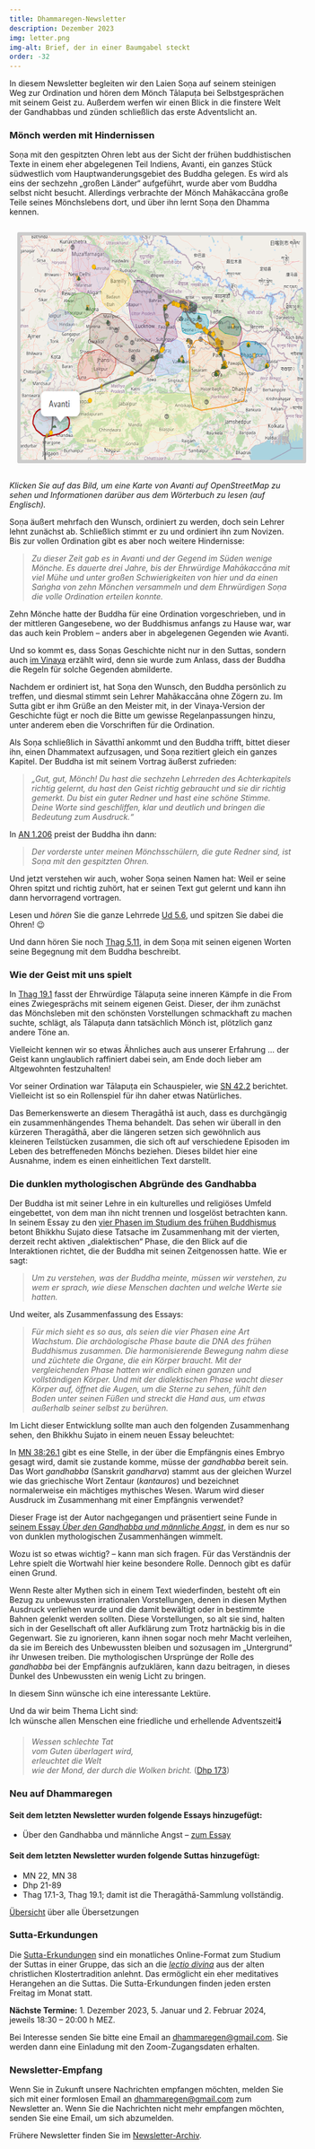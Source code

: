 ```yaml
---
title: Dhammaregen-Newsletter
description: Dezember 2023
img: letter.png
img-alt: Brief, der in einer Baumgabel steckt
order: -32
---
```


In diesem Newsletter begleiten wir den Laien Soṇa auf seinem steinigen Weg zur Ordination und hören dem Mönch Tālapuṭa bei Selbstgesprächen mit seinem Geist zu. Außerdem werfen wir einen Blick in die finstere Welt der Gandhabbas und zünden schließlich das erste Adventslicht an.

### Mönch werden mit Hindernissen

Soṇa mit den gespitzten Ohren lebt aus der Sicht der frühen buddhistischen Texte in einem eher abgelegenen Teil Indiens, Avanti, ein ganzes Stück südwestlich vom Hauptwanderungsgebiet des Buddha gelegen. Es wird als eins der sechzehn „großen Länder“ aufgeführt, wurde aber vom Buddha selbst nicht besucht. Allerdings verbrachte der Mönch Mahākaccāna große Teile seines Mönchslebens dort, und über ihn lernt Soṇa den Dhamma kennen. 

<style>
.my-img {
  margin: 1.0em;
  padding: 0.4em; 
  border-radius: 0.2em; 
  background: #cccccc;"
}
</style>
<a title="Klick zu Karte und Info über Avanti" href="https://suttacentral.net/define/avanti?lang=de" target="_blank"><img alt="Karte von Indien mit Avanti" style="height: 400px;" src="img/avanti.png" class="my-img"></a>

*Klicken Sie auf das Bild, um eine Karte von Avanti auf OpenStreetMap zu sehen und Informationen darüber aus dem Wörterbuch zu lesen (auf Englisch).*

Soṇa äußert mehrfach den Wunsch, ordiniert zu werden, doch sein Lehrer lehnt zunächst ab. Schließlich stimmt er zu und ordiniert ihn zum Novizen. Bis zur vollen Ordination gibt es aber noch weitere Hindernisse:

>*Zu dieser Zeit gab es in Avanti und der Gegend im Süden wenige Mönche. Es dauerte drei Jahre, bis der Ehrwürdige Mahākaccāna mit viel Mühe und unter großen Schwierigkeiten von hier und da einen Saṅgha von zehn Mönchen versammeln und dem Ehrwürdigen Soṇa die volle Ordination erteilen konnte.*

Zehn Mönche hatte der Buddha für eine Ordination vorgeschrieben, und in der mittleren Gangesebene, wo der Buddhismus anfangs zu Hause war, war das auch kein Problem – anders aber in abgelegenen Gegenden wie Avanti.

Und so kommt es, dass Soṇas Geschichte nicht nur in den Suttas, sondern auch [im Vinaya](https://suttacentral.net/pli-tv-kd5/de/maitrimurti-traetow?lang=de&reference=main&highlight=true#11) erzählt wird, denn sie wurde zum Anlass, dass der Buddha die Regeln für solche Gegenden abmilderte.

Nachdem er ordiniert ist, hat Soṇa den Wunsch, den Buddha persönlich zu treffen, und diesmal stimmt sein Lehrer Mahākaccāna ohne Zögern zu. Im Sutta gibt er ihm Grüße an den Meister mit, in der Vinaya-Version der Geschichte fügt er noch die Bitte um gewisse Regelanpassungen hinzu, unter anderem eben die Vorschriften für die Ordination.

Als Soṇa schließlich in Sāvatthī ankommt und den Buddha trifft, bittet dieser ihn, einen Dhammatext aufzusagen, und Soṇa rezitiert gleich ein ganzes Kapitel. Der Buddha ist mit seinem Vortrag äußerst zufrieden:

>*„Gut, gut, Mönch! Du hast die sechzehn Lehrreden des Achterkapitels richtig gelernt, du hast den Geist richtig gebraucht und sie dir richtig gemerkt. Du bist ein guter Redner und hast eine schöne Stimme. Deine Worte sind geschliffen, klar und deutlich und bringen die Bedeutung zum Ausdruck.“*

In [AN 1.206](#/sutta/an1.206/de/sabbamitta) preist der Buddha ihn dann:

>*Der vorderste unter meinen Mönchsschülern, die gute Redner sind, ist Soṇa mit den gespitzten Ohren.*

Und jetzt verstehen wir auch, woher Soṇa seinen Namen hat: Weil er seine Ohren spitzt und richtig zuhört, hat er seinen Text gut gelernt und kann ihn dann hervorragend vortragen.

Lesen und *hören* Sie die ganze Lehrrede [Ud 5.6](#/sutta/ud5.6/de/sabbamitta), und spitzen Sie dabei die Ohren! 😉

Und dann hören Sie noch [Thag 5.11](#/sutta/thag5.11/de/sabbamitta), in dem Soṇa mit seinen eigenen Worten seine Begegnung mit dem Buddha beschreibt.

### Wie der Geist mit uns spielt

In [Thag 19.1](#/sutta/thag19.1/de/sabbamitta) fasst der Ehrwürdige Tālapuṭa seine inneren Kämpfe in die From eines Zwiegesprächs mit seinem eigenen Geist. Dieser, der ihm zunächst das Mönchsleben mit den schönsten Vorstellungen schmackhaft zu machen suchte, schlägt, als Tālapuṭa dann tatsächlich Mönch ist, plötzlich ganz andere Töne an.

Vielleicht kennen wir so etwas Ähnliches auch aus unserer Erfahrung … der Geist kann unglaublich raffiniert dabei sein, am Ende doch lieber am Altgewohnten festzuhalten!

Vor seiner Ordination war Tālapuṭa ein Schauspieler, wie [SN 42.2](#/sutta/sn42.2/de/sabbamitta) berichtet. Vielleicht ist so ein Rollenspiel für ihn daher etwas Natürliches.

Das Bemerkenswerte an diesem Theragāthā ist auch, dass es durchgängig ein zusammenhängendes Thema behandelt. Das sehen wir überall in den kürzeren Theragāthā, aber die längeren setzen sich gewöhnlich aus kleineren Teilstücken zusammen, die sich oft auf verschiedene Episoden im Leben des betreffeneden Mönchs beziehen. Dieses bildet hier eine Ausnahme, indem es einen einheitlichen Text darstellt.

### Die dunklen mythologischen Abgründe des Gandhabba

Der Buddha ist mit seiner Lehre in ein kulturelles und religiöses Umfeld eingebettet, von dem man ihn nicht trennen und losgelöst betrachten kann. In seinem Essay zu den [vier Phasen im Studium des frühen Buddhismus](#/wiki/buddhismuskunde/phasen) betont Bhikkhu Sujato diese Tatsache im Zusammenhang mit der vierten, derzeit recht aktiven „dialektischen“ Phase, die den Blick auf die Interaktionen richtet, die der Buddha mit seinen Zeitgenossen hatte. Wie er sagt:

>*Um zu verstehen, was der Buddha meinte, müssen wir verstehen, zu wem er sprach, wie diese Menschen dachten und welche Werte sie hatten.*

Und weiter, als Zusammenfassung des Essays:

>*Für mich sieht es so aus, als seien die vier Phasen eine Art Wachstum. Die archäologische Phase baute die DNA des frühen Buddhismus zusammen. Die harmonisierende Bewegung nahm diese und züchtete die Organe, die ein Körper braucht. Mit der vergleichenden Phase hatten wir endlich einen ganzen und vollständigen Körper. Und mit der dialektischen Phase wacht dieser Körper auf, öffnet die Augen, um die Sterne zu sehen, fühlt den Boden unter seinen Füßen und streckt die Hand aus, um etwas außerhalb seiner selbst zu berühren.*

Im Licht dieser Entwicklung sollte man auch den folgenden Zusammenhang sehen, den Bhikkhu Sujato in einem neuen Essay beleuchtet:

In [MN 38:26.1](#/sutta/mn38:26.1/de/sabbamitta) gibt es eine Stelle, in der über die Empfängnis eines Embryo gesagt wird, damit sie zustande komme, müsse der *gandhabba* bereit sein. Das Wort *gandhabba* (Sanskrit *gandharva*) stammt aus der gleichen Wurzel wie das griechische Wort Zentaur (*kantauros*) und bezeichnet normalerweise ein mächtiges mythisches Wesen. Warum wird dieser Ausdruck im Zusammenhang mit einer Empfängnis verwendet?

Dieser Frage ist der Autor nachgegangen und präsentiert seine Funde in [seinem Essay *Über den Gandhabba und männliche Angst*](#/wiki/mythologie/gandhabba2), in dem es nur so von dunklen mythologischen Zusammenhängen wimmelt.

Wozu ist so etwas wichtig? – kann man sich fragen. Für das Verständnis der Lehre spielt die Wortwahl hier keine besondere Rolle. Dennoch gibt es dafür einen Grund.

Wenn Reste alter Mythen sich in einem Text wiederfinden, besteht oft ein Bezug zu unbewussten irrationalen Vorstellungen, denen in diesen Mythen Ausdruck verliehen wurde und die damit bewältigt oder in bestimmte Bahnen gelenkt werden sollten. Diese Vorstellungen, so alt sie sind, halten sich in der Gesellschaft oft aller Aufklärung zum Trotz hartnäckig bis in die Gegenwart. Sie zu ignorieren, kann ihnen sogar noch mehr Macht verleihen, da sie im Bereich des Unbewussten bleiben und sozusagen im „Untergrund“ ihr Unwesen treiben. Die mythologischen Ursprünge der Rolle des *gandhabba* bei der Empfängnis aufzuklären, kann dazu beitragen, in dieses Dunkel des Unbewussten ein wenig Licht zu bringen. 

In diesem Sinn wünsche ich eine interessante Lektüre. 

Und da wir beim Thema Licht sind:  
Ich wünsche allen Menschen eine friedliche und erhellende Adventszeit!🕯️

>*Wessen schlechte Tat*    
>*vom Guten überlagert wird,*    
>*erleuchtet die Welt*    
>*wie der Mond, der durch die Wolken bricht.* ([Dhp 173](#sutta/dhp173/de/sabbamitta))

### Neu auf Dhammaregen

#### Seit dem letzten Newsletter wurden folgende Essays hinzugefügt:

- Über den Gandhabba und männliche Angst – [zum Essay](#/wiki/mythologie/gandhabba2)

#### Seit dem letzten Newsletter wurden folgende Suttas hinzugefügt:

- MN 22, MN 38
- Dhp 21-89
- Thag 17.1-3, Thag 19.1; damit ist die Theragāthā-Sammlung vollständig.

[Übersicht](#/wiki/uebersetzung/uebersicht) über alle Übersetzungen

### Sutta-Erkundungen 

Die [Sutta-Erkundungen](#/wiki/erkundung) sind ein monatliches Online-Format zum Studium der Suttas in einer Gruppe, das sich an die [*lectio divina*](https://de.wikipedia.org/wiki/Lectio_divina) aus der alten christlichen Klostertradition anlehnt. Das ermöglicht ein eher meditatives Herangehen an die Suttas. Die Sutta-Erkundungen finden jeden ersten Freitag im Monat statt. 

**Nächste Termine:** 1. Dezember 2023, 5. Januar und 2. Februar 2024, jeweils 18:30 – 20:00 h MEZ.

Bei Interesse senden Sie bitte eine Email an [dhammaregen@gmail.com](mailto:dhammaregen@gmail.com). Sie werden dann eine Einladung mit den Zoom-Zugangsdaten erhalten.

### Newsletter-Empfang

Wenn Sie in Zukunft unsere Nachrichten empfangen möchten, melden Sie sich mit einer formlosen Email an [dhammaregen@gmail.com](mailto:dhammaregen@gmail.com) zum Newsletter an. Wenn Sie die Nachrichten nicht mehr empfangen möchten, senden Sie eine Email, um sich abzumelden. 

Frühere Newsletter finden Sie im [Newsletter-Archiv](#/wiki/news/inhalt).
